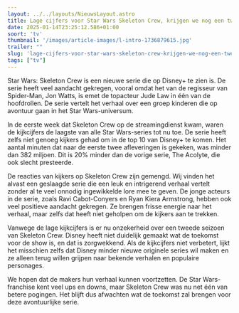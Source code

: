 ```yaml
---
layout: ../../layouts/NieuwsLayout.astro
title: Lage cijfers voor Star Wars Skeleton Crew, krijgen we nog een tweede seizoen?
date: 2025-01-14T23:25:12.586+01:00
soort: 'tv'
thumbnail: '/images/article-images/l-intro-1736879615.jpg'
trailer: ""
slug: 'lage-cijfers-voor-star-wars-skeleton-crew-krijgen-we-nog-een-tweede-seizoen'
tags: ["tv"]
---
```


Star Wars: Skeleton Crew is een nieuwe serie die op Disney+ te zien is. De serie
heeft veel aandacht gekregen, vooral omdat het van de regisseur van Spider-Man,
Jon Watts, is emet de topacteur Jude Law in één van de hoofdrollen. De serie
vertelt het verhaal over een groep kinderen die op avontuur gaan in het Star
Wars-universum.

In de eerste week dat Skeleton Crew op de streamingdienst kwam, waren de
kijkcijfers de laagste van alle Star Wars-series tot nu toe. De serie heeft
zelfs niet genoeg kijkers gehad om in de top 10 van Disney+ te komen. Het aantal
minuten dat naar de eerste twee afleveringen is gekeken, was minder dan 382
miljoen. Dit is 20% minder dan de vorige serie, The Acolyte, die ook slecht
presteerde.

De reacties van kijkers op Skeleton Crew zijn gemengd. Wij vinden het alvast een
geslaagde serie die een leuk en intrigerend verhaal vertelt zonder al te veel
onnodig ingewikkelde lore mee te geven. De jonge acteurs in de serie, zoals Ravi
Cabot-Conyers en Ryan Kiera Armstrong, hebben ook veel positieve aandacht
gekregen. Ze brengen frisse energie naar het verhaal, maar zelfs dat heeft niet
geholpen om de kijkers aan te trekken.

Vanwege de lage kijkcijfers is er nu onzekerheid over een tweede seizoen van
Skeleton Crew. Disney heeft niet duidelijk gemaakt wat de toekomst voor de show
is, en dat is zorgwekkend. Als de kijkcijfers niet verbetert, lijkt het
misschien zelfs dat Disney minder nieuwe originele series wil maken en ze alleen
terug willen grijpen naar bekende verhalen en populaire personages.

We hopen dat de makers hun verhaal kunnen voortzetten. De Star Wars-franchise
kent veel ups en downs, maar Skeleton Crew was nu net één van betere pogingen.
Het blijft dus afwachten wat de toekomst zal brengen voor deze avontuurlijke
serie.